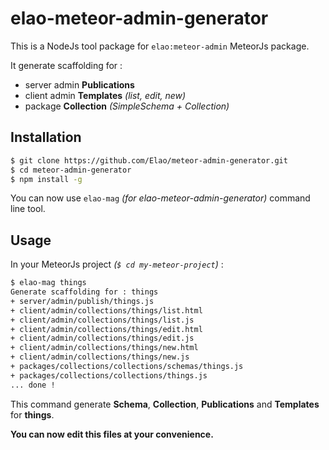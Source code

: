 # elao-meteor-admin-generator

This is a NodeJs tool package for `elao:meteor-admin` MeteorJs package.

It generate scaffolding for :
- server admin **Publications**
- client admin **Templates** *(list, edit, new)*
- package **Collection** *(SimpleSchema + Collection)*

## Installation
```sh
$ git clone https://github.com/Elao/meteor-admin-generator.git
$ cd meteor-admin-generator
$ npm install -g
```
You can now use `elao-mag` *(for elao-meteor-admin-generator)* command line tool.

## Usage
In your MeteorJs project *(`$ cd my-meteor-project`)* :
```sh
$ elao-mag things
Generate scaffolding for : things
+ server/admin/publish/things.js
+ client/admin/collections/things/list.html
+ client/admin/collections/things/list.js
+ client/admin/collections/things/edit.html
+ client/admin/collections/things/edit.js
+ client/admin/collections/things/new.html
+ client/admin/collections/things/new.js
+ packages/collections/collections/schemas/things.js
+ packages/collections/collections/things.js
... done !
```
This command generate **Schema**, **Collection**, **Publications** and **Templates** for **things**.

**You can now edit this files at your convenience.**
